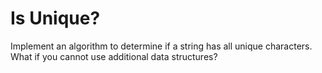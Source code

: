 # Is Unique?

 Implement an algorithm to determine if a string has all unique characters.  What if you cannot use additional data structures?